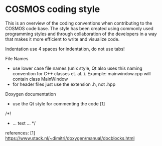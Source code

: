COSMOS coding style
===================
This is an overview of the coding conventions when contributing to the COSMOS code base. 
The style has been created using commonly used programming styles and through collaboration of the developers in a way that makes it more efficient to write and visualize code.

Indentation
use 4 spaces for indentation, do not use tabs!

File Names
* use lower case file names (unix style, Qt also uses this naming convention for C++ classes et. al. ). Example: mainwindow.cpp will contain class MainWindow
* for header files just use the extension .h, not .hpp 

Doxygen documentation
* use the Qt style for commenting the code [1]

/*!
 * ... text ...
 */

references:
[1] https://www.stack.nl/~dimitri/doxygen/manual/docblocks.html